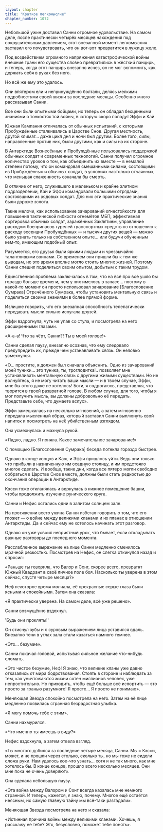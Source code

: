```yaml
---
layout: chapter
title: "Краткое легкомыслие"
chapter_number: 1072
---
```


Небольшой ужин доставил Санни огромное удовольствие. На самом деле, после практически четырёх месяцев нахождения под сокрушительным давлением, этот внезапный момент легкомыслия заставил его почувствовать, что он вот-вот превратится в лужицу желе.

Под воздействием огромного напряжения катастрофической войны внешние грани его существа словно превратились в жёсткий панцирь, и теперь, когда этот панцирь внезапно исчез, он не мог вспомнить, как держать себя в руках без него.

Но всё же ему это удалось.

Они впятером ели и непринуждённо болтали, делясь мелкими подробностями своей жизни за последние месяцы. Особенно много рассказывал Санни.

Все они были опытными бойцами, но теперь он обладал бесценными знаниями о тонкостях той войны, в которую скоро попадут Эффи и Кай.

Южная Кампания отличалась от обычных испытаний, с которыми Пробуждённые сталкивались в Царстве Снов. Другая местность, другой климат... даже цикл дня и ночи был другим. Более того, силы, направленные против них, были другими, как и силы на их стороне.

В Антарктиде Вознесённые и Пробуждённые пользовались поддержкой обычных солдат и современных технологий. Санни получил огромное количество уроков о том, как объединить их вместе — в немалой степени потому, что он командовал смешанными силами, состоящими из Пробуждённых и обычных солдат, в условиях настолько отчаянных, что меньшая слаженность означала бы смерть.

В отличие от него, служившего в маленьком и крайне элитном подразделении, Кай и Эффи командовали большими отрядами, состоявшими из рядовых солдат. Для них эти практические знания были дороже золота.

Такие мелочи, как использование зачарований огнестойкости для повышения тактической гибкости огнемётов МБП, эффективная сортировка обычных солдат, заражённых Заклятием, управление расходом боеприпасов турелей транспортных средств по отношению к расходу эссенции Пробуждённых — и тысячи других вещей — можно было узнать только на собственном опыте... или будучи обученным кем-то, имеющим подобный опыт.

Разумеется, его друзья были яркими людьми и чрезвычайно талантливыми воинами. Со временем они пришли бы к тем же выводам, но это время вполне могло стоить многих жизней. Поэтому Санни спешил поделиться своим опытом, добытым с таким трудом.

Единственная проблема заключалась в том, что на всё про всё ушло бы гораздо больше времени, чем у них имелось в запасе... поэтому в какой-то момент он просто использовал зачарование [Благословение Сумрака] Отречённого Сумрака, чтобы установить ментальную связь и поделиться своими знаниями в более прямой форме.

Излишне говорить, что его внезапная способность телепатически передавать мысли сильно испугала друзей.

Эффи вздрогнула, чуть не упав со стула, и посмотрела на него расширенными глазами.

«А-а-а! Что за чёрт, Санни?! Ты в моей голове!»

Санни сделал паузу, внезапно осознав, что ему следовало предупредить их, прежде чем устанавливать связь. Он неловко усмехнулся.

«О... простите, я должен был сначала объяснить. Одно из зачарований моей туники... это туника, ты, троглодитка!.. позволяет мне устанавливать ментальную связь с другими живыми существами. Но не волнуйтесь, я не могу читать ваши мысли — и в твоём случае, Эффи, мне бы этого даже не хотелось! Боги, я содрогаюсь, представляя, что творится в твоей развратной голове. В любом случае, для того, чтобы я мог получить мысль, вы должны добровольно её передать. Представьте себе, что думаете вслух».

Эффи замешкалась на несколько мгновений, а затем мгновенно передала мысленный образ, который заставил Санни выплюнуть свой напиток и посмотреть на неё убийственным взглядом.

Она усмехнулась и махнула рукой.

«Ладно, ладно. Я поняла. Какое замечательное зачарование!»

С помощью [Благословения Сумрака] беседа потекла гораздо быстрее.

Однако в конце концов и Каю, и Эффи пришлось уйти. Ведь они только что прибыли в назначенную им осадную столицу, и им предстояло многое сделать. И вообще, такие дни, когда все пятеро могли свободно собраться в Царстве Снов вместе, должны были стать редкостью до окончания операции в Антарктиде.

Кэсси тоже откланялась и вернулась в нижнее помещение башни, чтобы продолжить изучение рунического круга.

Санни и Нефис остались одни в залитом солнцем зале.

На протяжении всего ужина Санни избегал говорить о том, что его гложет — о войне между великими кланами и их планах в отношении Антарктиды. Да и сейчас ему не хотелось начинать этот разговор.

Однако он уже усвоил неприятный урок, что бывает, если откладывать важные разговоры до последнего момента.

Расслабленное выражение на лице Санни медленно сменилось мрачной резкостью. Посмотрев на Нефис, он слегка откинулся назад и спросил:

«Раньше ты говорила, что Валор и Сонг, скорее всего, превратят Южный Квадрант в своё личное поле боя. Насколько ты уверена в этом сейчас, спустя четыре месяца?»

Неф некоторое время молчала, её прекрасные серые глаза были ясными и спокойными. Затем она сказала:

«Я практически уверена. На самом деле, всё уже решено».

Санни возмущённо вздохнул.

'Будь они прокляты!'

Он стиснул зубы и с суровым выражением лица уставился вдаль. Внезапно тени в углах зала стали казаться намного темнее.

«Это... безумие».

Санни покачал головой, испытывая сильное желание что-нибудь сломать.

«Это чистое безумие, Неф! Я знаю, что великие кланы уже давно отказались от мира бодрствования. Стоять в стороне и наблюдать за тем, как уничтожаются жизни сотен миллионов человек, уже непростительно. Но приходить, чтобы ещё больше всё испортить — это просто за гранью разумного! Я просто... Я просто не понимаю».

Меняющая Звезда спокойно посмотрела на него. Затем на её лице медленно появилась странная безрадостная улыбка.

«Я могу помочь тебе с этим».

Санни нахмурился.

«Что именно ты имеешь в виду?»

Нефис вздохнула, а затем отвела взгляд.

«Ты многого добился за последние четыре месяца, Санни. Мы с Кэсси, может, и не прошли через столько, сколько ты, но мы тоже не сидели сложа руки. Нам удалось кое-что узнать... хотя и не так много, как мне хотелось бы. В конце концов, прошло всего несколько месяцев. Они мне пока не очень доверяют».

Она сделала небольшую паузу.

«Эта война между Валором и Сонг всегда казалась мне немного странной. И теперь, кажется, я знаю, почему. Многое ещё остаётся неясным, но самую главную тайну мы всё-таки разгадали».

Меняющая Звезда посмотрела на него и сказала:

«Истинная причина войны между великими кланами. Хочешь, я расскажу её тебе? Это, безусловно, поможет тебе понять».